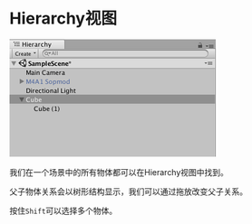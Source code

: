 # Hierarchy视图

![](res/1.png)

我们在一个场景中的所有物体都可以在Hierarchy视图中找到。

父子物体关系会以树形结构显示，我们可以通过拖放改变父子关系。

按住`Shift`可以选择多个物体。
